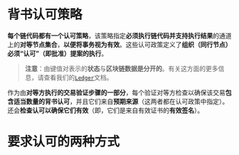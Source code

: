 # 背书认可策略

**每个链代码都有一个认可策略**，该策略指定**必须执行链代码并支持执行结果**的通道上的**对等节点集合**，**以便将事务视为有效**。这些认可政策定义了**组织（同行节点）必须“认可”（即批准）提案的执行**。

> **注意**：由键值对表示的**状态**与**区块链数据是分开的**。有关这方面的更多信息，请查看我们的[`Ledger`](https://hyperledger-fabric.readthedocs.io/en/latest/ledger/ledger.html)文档。

作为由**对等方执行的交易验证步骤的一部分**，每个验证对等方检查以确保该交易**包含适当数量的背书认可**，并且它们来自**预期来源**（这两者都在认可政策中指定）。还会**检查认可以确保它们有效**（即，它们是来自有效证书的**有效签名**）。

# 要求认可的两种方式